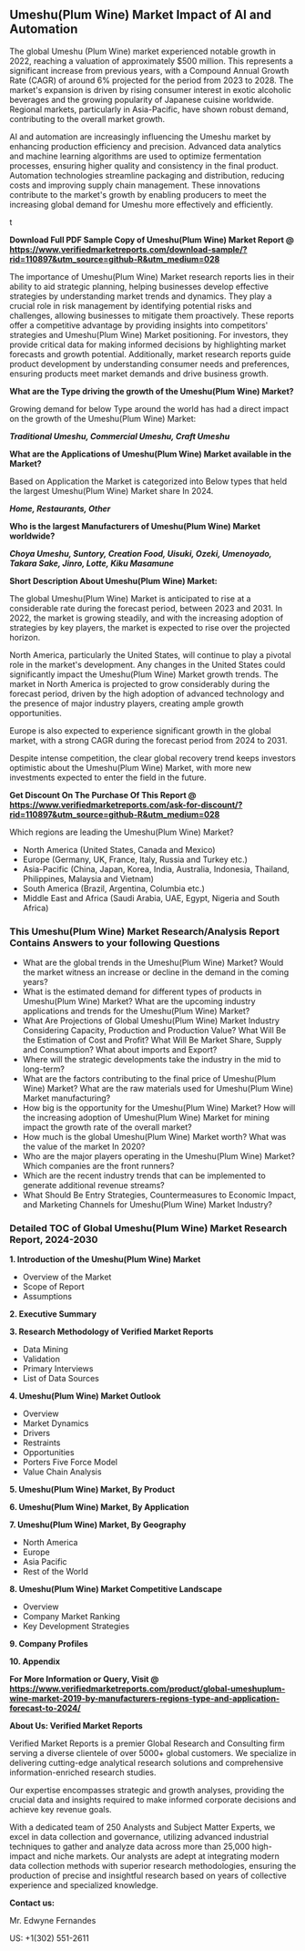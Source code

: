 <h2>Umeshu(Plum Wine) Market Impact of AI and Automation</h2><p>The global Umeshu (Plum Wine) market experienced notable growth in 2022, reaching a valuation of approximately $500 million. This represents a significant increase from previous years, with a Compound Annual Growth Rate (CAGR) of around 6% projected for the period from 2023 to 2028. The market's expansion is driven by rising consumer interest in exotic alcoholic beverages and the growing popularity of Japanese cuisine worldwide. Regional markets, particularly in Asia-Pacific, have shown robust demand, contributing to the overall market growth.</p><p>AI and automation are increasingly influencing the Umeshu market by enhancing production efficiency and precision. Advanced data analytics and machine learning algorithms are used to optimize fermentation processes, ensuring higher quality and consistency in the final product. Automation technologies streamline packaging and distribution, reducing costs and improving supply chain management. These innovations contribute to the market's growth by enabling producers to meet the increasing global demand for Umeshu more effectively and efficiently.</p>t</p><p id="" class=""><strong>Download Full PDF Sample Copy of Umeshu(Plum Wine) Market Report @ <a href="https://www.verifiedmarketreports.com/download-sample/?rid=110897&utm_source=github-R&utm_medium=028" target="_blank">https://www.verifiedmarketreports.com/download-sample/?rid=110897&utm_source=github-R&utm_medium=028</a></strong></p><p>The importance of&nbsp;Umeshu(Plum Wine) Market research reports lies in their ability to aid strategic planning, helping businesses develop effective strategies by understanding market trends and dynamics. They play a crucial role in risk management by identifying potential risks and challenges, allowing businesses to mitigate them proactively. These reports offer a competitive advantage by providing insights into competitors' strategies and Umeshu(Plum Wine) Market positioning. For investors, they provide critical data for making informed decisions by highlighting market forecasts and growth potential. Additionally, market research reports guide product development by understanding consumer needs and preferences, ensuring products meet market demands and drive business growth.</p><p><strong>What are the&nbsp;Type driving the growth of the Umeshu(Plum Wine) Market?</strong></p><p id="" class="">Growing demand for below Type around the world has had a direct impact on the growth of the Umeshu(Plum Wine) Market:</p><em><strong>Traditional Umeshu, Commercial Umeshu, Craft Umeshu</strong></em></p><strong>What are the&nbsp;Applications&nbsp;of Umeshu(Plum Wine) Market available in the Market?</strong></p><p id="" class="">Based on Application the Market is categorized into Below types that held the largest Umeshu(Plum Wine) Market share In 2024.</p><em><strong>Home, Restaurants, Other</strong></em></p><strong>Who is the largest Manufacturers of Umeshu(Plum Wine) Market worldwide?</strong></p><p><em><strong>Choya Umeshu, Suntory, Creation Food, Uisuki, Ozeki, Umenoyado, Takara Sake, Jinro, Lotte, Kiku Masamune</strong></em></p><p id="" class=""><strong>Short Description About Umeshu(Plum Wine) Market:</strong></p><p>The global Umeshu(Plum Wine) Market is anticipated to rise at a considerable rate during the forecast period, between 2023 and 2031. In 2022, the market is growing steadily, and with the increasing adoption of strategies by key players, the market is expected to rise over the projected horizon.</p><p>North America, particularly the United States, will continue to play a pivotal role in the market's development. Any changes in the United States could significantly impact the Umeshu(Plum Wine) Market growth trends. The market in North America is projected to grow considerably during the forecast period, driven by the high adoption of advanced technology and the presence of major industry players, creating ample growth opportunities.</p><p>Europe is also expected to experience significant growth in the global market, with a strong CAGR during the forecast period from 2024 to 2031.</p><p>Despite intense competition, the clear global recovery trend keeps investors optimistic about the Umeshu(Plum Wine) Market, with more new investments expected to enter the field in the future.</p><p id="" class=""><strong>Get Discount On The Purchase Of This Report @ <a href="https://www.verifiedmarketreports.com/ask-for-discount/?rid=110897&utm_source=github-R&utm_medium=028" target="_blank">https://www.verifiedmarketreports.com/ask-for-discount/?rid=110897&utm_source=github-R&utm_medium=028</a></strong></p>Which regions are leading the Umeshu(Plum Wine) Market?</p><ul><li>North America (United States, Canada and Mexico)</li><li>Europe (Germany, UK, France, Italy, Russia and Turkey etc.)</li><li>Asia-Pacific (China, Japan, Korea, India, Australia, Indonesia, Thailand, Philippines, Malaysia and Vietnam)</li><li>South America (Brazil, Argentina, Columbia etc.)</li><li>Middle East and Africa (Saudi Arabia, UAE, Egypt, Nigeria and South Africa)</li></ul><h3 id="" class="">This Umeshu(Plum Wine) Market Research/Analysis Report Contains Answers to your following Questions</h3><ul><li>What are the global trends in the Umeshu(Plum Wine) Market? Would the market witness an increase or decline in the demand in the coming years?</li><li>What is the estimated demand for different types of products in Umeshu(Plum Wine) Market? What are the upcoming industry applications and trends for the Umeshu(Plum Wine) Market?</li><li>What Are Projections of Global Umeshu(Plum Wine) Market Industry Considering Capacity, Production and Production Value? What Will Be the Estimation of Cost and Profit? What Will Be Market Share, Supply and Consumption? What about imports and Export?</li><li>Where will the strategic developments take the industry in the mid to long-term?</li><li>What are the factors contributing to the final price of Umeshu(Plum Wine) Market? What are the raw materials used for Umeshu(Plum Wine) Market manufacturing?</li><li>How big is the opportunity for the Umeshu(Plum Wine) Market? How will the increasing adoption of Umeshu(Plum Wine) Market for mining impact the growth rate of the overall market?</li><li>How much is the global Umeshu(Plum Wine) Market worth? What was the value of the market In 2020?</li><li>Who are the major players operating in the Umeshu(Plum Wine) Market? Which companies are the front runners?</li><li>Which are the recent industry trends that can be implemented to generate additional revenue streams?</li><li>What Should Be Entry Strategies, Countermeasures to Economic Impact, and Marketing Channels for Umeshu(Plum Wine) Market Industry?</li></ul><h3 id="" class="">Detailed TOC of Global Umeshu(Plum Wine) Market Research Report, 2024-2030</h3><p id="" class=""><strong>1. Introduction of the Umeshu(Plum Wine) Market</strong></p><ul><li>Overview of the Market</li><li>Scope of Report</li><li>Assumptions</li></ul><p id="" class=""><strong>2. Executive Summary</strong></p><p id="" class=""><strong>3. Research Methodology of Verified Market Reports</strong></p><ul><li>Data Mining</li><li>Validation</li><li>Primary Interviews</li><li>List of Data Sources</li></ul><p id="" class=""><strong>4. Umeshu(Plum Wine) Market Outlook</strong></p><ul><li>Overview</li><li>Market Dynamics</li><li>Drivers</li><li>Restraints</li><li>Opportunities</li><li>Porters Five Force Model</li><li>Value Chain Analysis</li></ul><p id="" class=""><strong>5. Umeshu(Plum Wine) Market, By Product</strong></p><p id="" class=""><strong>6. Umeshu(Plum Wine) Market, By Application</strong></p><p id="" class=""><strong>7. Umeshu(Plum Wine) Market, By Geography</strong></p><ul><li>North America</li><li>Europe</li><li>Asia Pacific</li><li>Rest of the World</li></ul><p id="" class=""><strong>8. Umeshu(Plum Wine) Market Competitive Landscape</strong></p><ul><li>Overview</li><li>Company Market Ranking</li><li>Key Development Strategies</li></ul><p id="" class=""><strong>9. Company Profiles</strong></p><p id="" class=""><strong>10. Appendix</strong></p><p id="" class=""><strong>For More Information or Query, Visit @ <a href="https://www.verifiedmarketreports.com/product/global-umeshuplum-wine-market-2019-by-manufacturers-regions-type-and-application-forecast-to-2024/" target="_blank">https://www.verifiedmarketreports.com/product/global-umeshuplum-wine-market-2019-by-manufacturers-regions-type-and-application-forecast-to-2024/</a></strong></p><p id="" class=""><strong>About Us: Verified Market Reports</strong></p><p id="" class="">Verified Market Reports is a premier Global Research and Consulting firm serving a diverse clientele of over 5000+ global customers. We specialize in delivering cutting-edge analytical research solutions and comprehensive information-enriched research studies.</p><p id="" class="">Our expertise encompasses strategic and growth analyses, providing the crucial data and insights required to make informed corporate decisions and achieve key revenue goals.</p><p id="" class="">With a dedicated team of 250 Analysts and Subject Matter Experts, we excel in data collection and governance, utilizing advanced industrial techniques to gather and analyze data across more than 25,000 high-impact and niche markets. Our analysts are adept at integrating modern data collection methods with superior research methodologies, ensuring the production of precise and insightful research based on years of collective experience and specialized knowledge.</p><p id="" class=""><strong>Contact us:</strong></p><p id="" class="">Mr. Edwyne Fernandes</p><p id="" class="">US: +1(302) 551-2611</p>